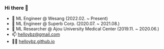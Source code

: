 ### Hi there 👋
- 💼 ML Engineer @ Wesang (2022.02. ~ Present)
- 💼 ML Engineer @ Superb Corp. (2020.07. ~ 2021.08.)
- 💼 ML Researcher @ Ajou University Medical Center (2019.11. ~ 2020.06.)
- 📫 helloybz@gmail.com
- 💁‍♂️ [helloybz.github.io](https://helloybz.github.io)
  
